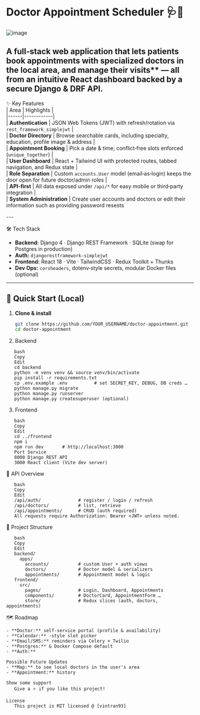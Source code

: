 # Doctor Appointment Scheduler 🩺📅 </br>
 
![image](https://github.com/user-attachments/assets/343a81f8-eba8-4e72-9f0b-6132c90320ab)

A full‑stack web application that lets patients book appointments with specialized doctors in the local area, and manage their visits** — all from an intuitive React dashboard backed by a secure Django & DRF API. </br>
---

✨ Key Features </br>
| Area | Highlights | </br>
|------|------------| </br>
| **Authentication** | JSON Web Tokens (JWT) with refresh/rotation via `rest_framework_simplejwt` | </br>
| **Doctor Directory** | Browse searchable cards, including specialty, education, profile image & address | </br>
| **Appointment Booking** | Pick a date & time; conflict‑free slots enforced (`unique_together`) | </br>
| **User Dashboard** | React + Tailwind UI with protected routes, tabbed navigation, and Redux state | </br>
| **Role Separation** | Custom `accounts.User` model (email‑as‑login) keeps the door open for future doctor/admin roles | </br>
| **API‑first** | All data exposed under `/api/*` for easy mobile or third‑party integration | </br>
| **System Administration** | Create user accounts and doctors or edit their information such as providing password resests

--- </br>

🛠 Tech Stack </br>
- **Backend:** Django 4 · Django REST Framework · SQLite (swap for Postgres in production)   </br>
- **Auth:** `djangorestframework‑simplejwt` </br>
- **Frontend:** React 18 · Vite · TailwindCSS · Redux Toolkit + Thunks </br>
- **Dev Ops:** `corsheaders`, dotenv‑style secrets, modular Docker files (optional) </br>

---

## 🚀 Quick Start (Local) 

1. **Clone & install**
   ```bash
   git clone https://github.com/YOUR_USERNAME/doctor‑appointment.git 
   cd doctor‑appointment 

2. Backend </br>
```
   bash 
   Copy 
   Edit 
   cd backend 
   python -m venv venv && source venv/bin/activate 
   pip install -r requirements.txt 
   cp .env.example .env          # set SECRET_KEY, DEBUG, DB creds … 
   python manage.py migrate 
   python manage.py runserver 
   python manage.py createsuperuser (optional) 
```

3. Frontend </br>
```
   bash 
   Copy 
   Edit  
   cd ../frontend 
   npm i 
   npm run dev       # http://localhost:3000 
   Port	Service 
   8000	Django REST API
   3000	React client (Vite dev server)
``` 
🔌 API Overview </br>
```
   bash
   Copy
   Edit 
   /api/auth/              # register / login / refresh 
   /api/doctors/           # list, retrieve 
   /api/appointments/      # CRUD (auth required) 
   All requests require Authorization: Bearer <JWT> unless noted.
```

📁 Project Structure </br>
```
   bash 
   Copy 
   Edit 
   backend/ 
     apps/ 
       accounts/           # custom User + auth views 
       doctors/            # Doctor model & serializers 
       appointments/       # Appointment model & logic 
   frontend/ 
     src/ 
       pages/              # Login, Dashboard, Appointments 
       components/         # DoctorCard, AppointmentForm … 
       store/              # Redux slices (auth, doctors, appointments)
```

🗺️ Roadmap <br/>
```
- **Doctor:** self‑service portal (profile & availability)
- **Calendar:** ‑style slot picker 
- **Email/SMS:** reminders via Celery + Twilio  
- **Postgres:** & Docker Compose default
- **Auth:**

Possible Future Updates 
- **Map:** to see local doctors in the user's area 
- **Appointment:** history  
   
Show some support   
   Give a ⭐️ if you like this project! 
   
License 
   This project is MIT licensed @ [vintran93]

